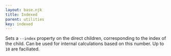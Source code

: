 ```yaml
---
layout: base.njk
title: Indexed
parent: utilities
key: indexed
---
```


Sets a `--index` property on the direct children, corresponding to the index of the child. Can be used for internal calculations based on this number. Up to `10` are faciliated.
